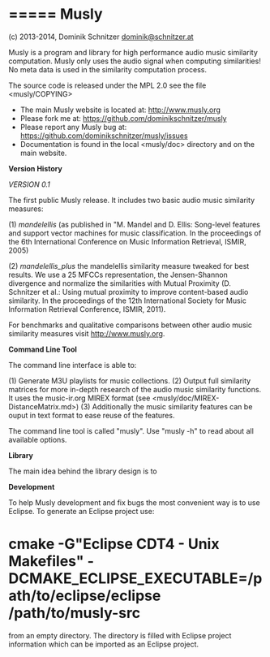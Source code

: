 =====
Musly
=====

(c) 2013-2014, Dominik Schnitzer <dominik@schnitzer.at>

Musly is a program and library for high performance audio music similarity
computation. Musly only uses the audio signal when computing similarities!
No meta data is used in the similarity computation process.

The source code is released under the MPL 2.0 see the file <musly/COPYING>

* The main Musly website is located at: <http://www.musly.org>
* Please fork me at: <https://github.com/dominikschnitzer/musly>
* Please report any Musly bug at:
  <https://github.com/dominikschnitzer/musly/issues>
* Documentation is found in the local <musly/doc> directory and on the main
  website.


**Version History**

*VERSION 0.1*

The first public Musly release. It includes two basic audio music similarity
measures:

(1) *mandelellis* (as published in "M. Mandel and D. Ellis: Song-level
    features and support vector machines for music classification. In the
    proceedings of the 6th International Conference on Music Information Retrieval,
    ISMIR, 2005)
    
(2) *mandelellis_plus* the mandelellis similarity measure tweaked for best
    results. We use a 25 MFCCs representation, the Jensen-Shannon divergence
    and normalize the similarities with Mutual Proximity
    (D. Schnitzer et al.: Using mutual proximity to improve
    content-based audio similarity. In the proceedings of the 12th
    International Society for Music Information Retrieval
    Conference, ISMIR, 2011).

For benchmarks and qualitative comparisons between other audio music
similarity measures visit <http://www.musly.org>.


**Command Line Tool**

The command line interface is able to:

  (1) Generate M3U playlists for music collections.
  (2) Output full similarity matrices for more in-depth research of the
  audio music similarity functions. It uses the music-ir.org MIREX format
  (see <musly/doc/MIREX-DistanceMatrix.md>)
  (3) Additionally the music similarity features can be ouput in text format
  to ease reuse of the features.
  
The command line tool is called "musly". Use "musly -h" to read about all
available options.


**Library**

The main idea behind the library design is to 


**Development**

To help Musly development and fix bugs the most convenient way is to use
Eclipse. To generate an Eclipse project use:

# cmake -G"Eclipse CDT4 - Unix Makefiles" -DCMAKE_ECLIPSE_EXECUTABLE=/path/to/eclipse/eclipse /path/to/musly-src

from an empty directory. The directory is filled with Eclipse project
information which can be imported as an Eclipse project.


